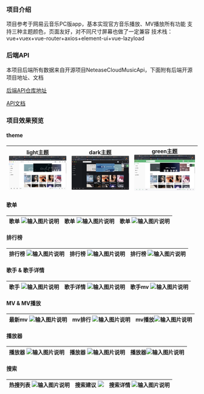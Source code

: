 

### 项目介绍

项目参考于网易云音乐PC版app，基本实现官方音乐播放、MV播放所有功能
    支持三种主题颜色，页面友好，对不同尺寸屏幕也做了一定兼容
    技术栈：vue+vuex+vue-router+axios+element-ui+vue-lazyload


### 后端API

本项目后端所有数据来自开源项目NeteaseCloudMusicApi，下面附有后端开源项目地址、文档

[后端API仓库地址](https://github.com/Binaryify/NeteaseCloudMusicApi)     

[API文档](https://neteasecloudmusicapi.vercel.app/#/)
### 项目效果预览

#### theme

| light主题 ![light主题](https://github.com/IHX233/Gallery/blob/main/music/light%E4%B8%BB%E9%A2%98.png) |dark主题 ![输入图片说明](https://raw.githubusercontent.com/IHX233/Gallery/main/music/dark%E4%B8%BB%E9%A2%98.png)  |green主题 ![green主题](https://raw.githubusercontent.com/IHX233/Gallery/main/music/green%E4%B8%BB%E9%A2%98.png)  |
|---|---|---|

#### 歌单

|歌单 ![输入图片说明](https://raw.githubusercontent.com/IHX233/Gallery/main/market/%E6%AD%8C%E5%8D%95-%E5%88%86%E7%B1%BB.png)  |歌单 ![输入图片说明](https://raw.githubusercontent.com/IHX233/Gallery/main/market/%E6%AD%8C%E5%8D%95.png)  |歌单 ![输入图片说明](https://raw.githubusercontent.com/IHX233/Gallery/main/market/%E6%9C%80%E6%96%B0%E9%9F%B3%E4%B9%90.png)  |
|---|---|---|

#### 排行榜

| 排行榜 ![输入图片说明](https://raw.githubusercontent.com/IHX233/Gallery/main/market/%E6%8E%92%E8%A1%8C%E6%A6%9C.png) |排行榜  ![输入图片说明](https://raw.githubusercontent.com/IHX233/Gallery/main/market/%E9%A3%99%E5%8D%87%E6%A6%9C.png) |排行榜  ![输入图片说明](https://raw.githubusercontent.com/IHX233/Gallery/main/market/%E5%85%A8%E7%90%83%E6%A6%9C.png) |
|---|---|---|

#### 歌手 & 歌手详情

|歌手 ![输入图片说明](https://raw.githubusercontent.com/IHX233/Gallery/main/market/%E6%AD%8C%E6%89%8B.png)  |歌手详情 ![输入图片说明](https://raw.githubusercontent.com/IHX233/Gallery/main/market/%E6%AD%8C%E6%89%8B%E8%AF%A6%E6%83%851.png)  |歌手mv ![输入图片说明](https://raw.githubusercontent.com/IHX233/Gallery/main/market/%E6%AD%8C%E6%89%8Bmv.png)  |
|---|---|---|



#### MV & MV播放

|最新mv ![输入图片说明](https://raw.githubusercontent.com/IHX233/Gallery/main/market/%E6%9C%80%E6%96%B0mv.png) |mv排行  ![输入图片说明](https://raw.githubusercontent.com/IHX233/Gallery/main/market/mv%E6%8E%92%E8%A1%8C.png)  |mv播放![输入图片说明](https://github.com/IHX233/Gallery/blob/main/market/mv%E6%92%AD%E6%94%BE.png)   |
|---|---|---|

#### 播放器

|播放器  ![输入图片说明](https://raw.githubusercontent.com/IHX233/Gallery/main/market/%E6%AD%8C%E6%9B%B2%E6%92%AD%E6%94%BE.png) |播放器 ![输入图片说明](https://raw.githubusercontent.com/IHX233/Gallery/main/market/%E5%BA%95%E9%83%A8%E6%92%AD%E6%94%BE%E6%A0%8F.png)  |播放器![输入图片说明](https://raw.githubusercontent.com/IHX233/Gallery/main/market/%E8%AF%84%E8%AE%BA.png)|
|---|---|---|

#### 搜索

|热搜列表  ![输入图片说明](https://raw.githubusercontent.com/IHX233/Gallery/main/market/%E6%90%9C%E7%B4%A2.png) | 搜索建议 ![](https://raw.githubusercontent.com/IHX233/Gallery/main/market/%E6%90%9C%E7%B4%A2%E6%8E%A8%E8%8D%90.png)  |搜索详情  ![输入图片说明](https://raw.githubusercontent.com/IHX233/Gallery/main/market/%E6%90%9C%E7%B4%A2%E8%AF%A6%E6%83%85.png) |
|---|---|---|

